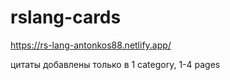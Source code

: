 # rslang-cards

https://rs-lang-antonkos88.netlify.app/

цитаты добавлены только в 1 category, 1-4 pages
